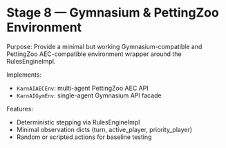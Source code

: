 # Stage 8 — Gymnasium & PettingZoo Environment

Purpose:
Provide a minimal but working Gymnasium-compatible and PettingZoo AEC-compatible environment wrapper around the RulesEngineImpl.

Implements:
- `KarnAIAECEnv`: multi-agent PettingZoo AEC API
- `KarnAIGymEnv`: single-agent Gymnasium API facade

Features:
- Deterministic stepping via RulesEngineImpl
- Minimal observation dicts (turn, active_player, priority_player)
- Random or scripted actions for baseline testing
